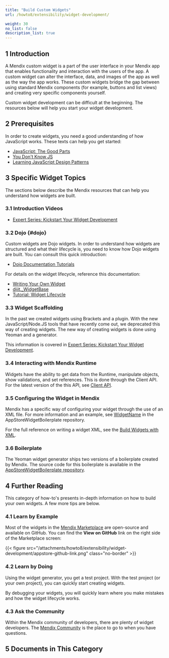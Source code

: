 ```yaml
---
title: "Build Custom Widgets"
url: /howto8/extensibility/widget-development/

weight: 30
no_list: false
description_list: true 
---
```


## 1 Introduction

A Mendix custom widget is a part of the user interface in your Mendix app that enables functionality and interaction with the users of the app. A custom widget can alter the interface, data, and images of the app as well as the way the app works. These custom widgets bridge the gap between using standard Mendix components (for example, buttons and list views) and creating very specific components yourself.

Custom widget development can be difficult at the beginning. The resources below will help you start your widget development.

## 2 Prerequisites

In order to create widgets, you need a good understanding of how JavaScript works. These texts can help you get started:

* [JavaScript: The Good Parts](https://www.oreilly.com/library/view/javascript-the-good/9780596517748/)
* [You Don't Know JS](https://github.com/getify/You-Dont-Know-JS)
* [Learning JavaScript Design Patterns](https://addyosmani.com/resources/essentialjsdesignpatterns/book/)

## 3 Specific Widget Topics

The sections below describe the Mendix resources that can help you understand how widgets are built.

### 3.1 Introduction Videos

* [Expert Series: Kickstart Your Widget Development](https://www.youtube.com/watch?v=MZ0Ihu2QGYY)

### 3.2 Dojo {#dojo}

Custom widgets are Dojo widgets. In order to understand how widgets are structured and what their lifecycle is, you need to know how Dojo widgets are built. You can consult this quick introduction:

* [Dojo Documentation Tutorials](https://dojotoolkit.org/documentation/#tutorials)

For details on the widget lifecycle, reference this documentation:

* [Writing Your Own Widget](https://dojotoolkit.org/reference-guide/1.10/quickstart/writingWidgets.html)
* [dijit.\_WidgetBase](https://dojotoolkit.org/reference-guide/1.10/dijit/_WidgetBase.html)
* [Tutorial: Widget Lifecycle](https://apidocs.rnd.mendix.com/6/client/tutorial-widget-lifecycle.html)

### 3.3 Widget Scaffolding

In the past we created widgets using Brackets and a plugin. With the new JavaScript/Node.JS tools that have recently come out, we deprecated this way of creating widgets. The new way of creating widgets is done using Yeoman and a generator.

This information is covered in [Expert Series: Kickstart Your Widget Development](https://www.youtube.com/watch?v=MZ0Ihu2QGYY).

### 3.4 Interacting with Mendix Runtime

Widgets have the ability to get data from the Runtime, manipulate objects, show validations, and set references. This is done through the Client API. For the latest version of the this API, see [Client API](/apidocs-mxsdk/apidocs/client-api/).

### 3.5 Configuring the Widget in Mendix

Mendix has a specific way of configuring your widget through the use of an XML file. For more information and an example, see [WidgetName](https://github.com/mendix/AppStoreWidgetBoilerplate/blob/master/src/WidgetName/WidgetName.xml) in the AppStoreWidgetBoilerplate repository.

For the full reference on writing a widget XML, see the [Build Widgets with XML](/howto8/extensibility/use-xml-widget/).

### 3.6 Boilerplate

The Yeoman widget generator ships two versions of a boilerplate created by Mendix. The source code for this boilerplate is available in the [AppStoreWidgetBoilerplate repository](https://github.com/mendix/AppStoreWidgetBoilerplate).

## 4 Further Reading

This category of how-to's presents in-depth information on how to build your own widgets. A few more tips are below.

### 4.1 Learn by Example

Most of the widgets in the [Mendix Marketplace](https://marketplace.mendix.com/) are open-source and available on GitHub. You can find the **View on GitHub** link on the right side of the Marketplace screen:

{{< figure src="/attachments/howto8/extensibility/widget-development/appstore-github-link.png" class="no-border" >}}

### 4.2 Learn by Doing

Using the widget generator, you get a test project. With the test project (or your own project), you can quickly start creating widgets.

By debugging your widgets, you will quickly learn where you make mistakes and how the widget lifecycle works.

### 4.3 Ask the Community

Within the Mendix community of developers, there are plenty of widget developers. The [Mendix Community](https://community.mendix.com/) is the place to go to when you have questions.

## 5 Documents in This Category
